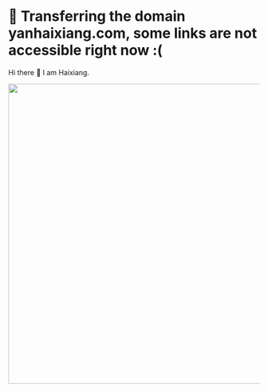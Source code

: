 # 🚧 Transferring the domain yanhaixiang.com, some links are not accessible right now :(

Hi there 👋 I am Haixiang.

<img src="https://upload-images.jianshu.io/upload_images/2979799-87ad21589ee06715.png" width="600" alt=""/>
